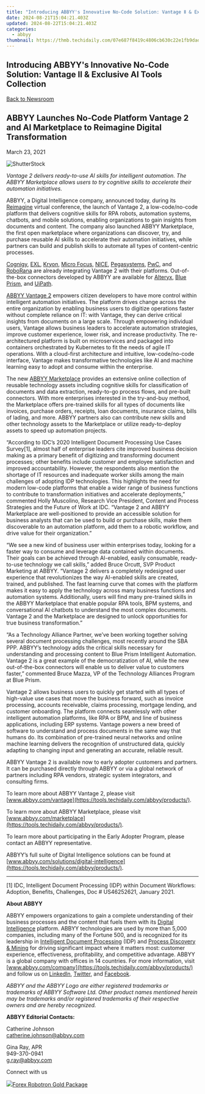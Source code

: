 ```yaml
---
title: "Introducing ABBYY's Innovative No-Code Solution: Vantage Ⅱ & Exclusive AI Tools Collection"
date: 2024-08-21T15:04:21.403Z
updated: 2024-08-22T15:04:21.403Z
categories:
  - abbyy
thumbnail: https://thmb.techidaily.com/07e687f8419c4806cb630c22e1fb9dad31142326727645ceb99c557de0c60728.jpg
---
```


## Introducing ABBYY's Innovative No-Code Solution: Vantage Ⅱ & Exclusive AI Tools Collection

[Back to Newsroom](https://tools.techidaily.com/abbyy/products/)

## ABBYY Launches No-Code Platform Vantage 2 and AI Marketplace to Reimagine Digital Transformation

March 23, 2021

![ShutterStock](https://content.abbyy.com/-/media/project/abbyy/abbyy/branchtemplates/shutterstock_1272462163_1296-x-729.jpg?h=729&iar=0&w=1296)

_Vantage 2 delivers ready-to-use AI skills for intelligent automation. The ABBYY Marketplace allows users to try cognitive skills to accelerate their automation initiatives._ 

ABBYY, a Digital Intelligence company, announced today, during its [Reimagine](https://tools.techidaily.com/abbyy/products/) virtual conference, the launch of Vantage 2, a low-code/no-code platform that delivers cognitive skills for RPA robots, automation systems, chatbots, and mobile solutions, enabling organizations to gain insights from documents and content. The company also launched ABBYY Marketplace, the first open marketplace where organizations can discover, try, and purchase reusable AI skills to accelerate their automation initiatives, while partners can build and publish skills to automate all types of content-centric processes.

[Cognigy](https://www.cognigy.com/), [EXL](https://www.exlservice.com/), [Kryon](https://www.kryonsystems.com/), [Micro Focus](https://www.microfocus.com/), [NICE](https://www.nice.com/), [Pegasystems](https://www.pega.com/), [PwC](https://www.pwc.com/), and [RoboRana](https://roborana.be/) are already integrating Vantage 2 with their platforms. Out-of-the-box connectors developed by ABBYY are available for [Alteryx](https://www.alteryx.com/), [Blue Prism](https://www.blueprism.com/), and [UiPath](https://www.uipath.com/).

[ABBYY Vantage 2](https://tools.techidaily.com/abbyy/products/) empowers citizen developers to have more control within intelligent automation initiatives. The platform drives change across the entire organization by enabling business users to digitize operations faster without complete reliance on IT: with Vantage, they can derive critical insights from documents on a large scale. Through empowering individual users, Vantage allows business leaders to accelerate automation strategies, improve customer experience, lower risk, and increase productivity. The re-architectured platform is built on microservices and packaged into containers orchestrated by Kubernetes to fit the needs of agile IT operations. With a cloud-first architecture and intuitive, low-code/no-code interface, Vantage makes transformative technologies like AI and machine learning easy to adopt and consume within the enterprise.

The new [ABBYY Marketplace](https://tools.techidaily.com/abbyy/products/) provides an extensive online collection of reusable technology assets including cognitive skills for classification of documents and data extraction, ready-to-go process flows, and pre-built connectors. With more enterprises interested in the try-and-buy method, the Marketplace offers pre-trained skills for all types of documents like invoices, purchase orders, receipts, loan documents, insurance claims, bills of lading, and more. ABBYY partners also can contribute new skills and other technology assets to the Marketplace or utilize ready-to-deploy assets to speed up automation projects.

“According to IDC’s 2020 Intelligent Document Processing Use Cases Survey\[1\], almost half of enterprise leaders cite improved business decision making as a primary benefit of digitizing and transforming document processes; other benefits include customer and employee satisfaction and improved accountability. However, the respondents also mention the shortage of IT resources and inadequate worker skills among the main challenges of adopting IDP technologies. This highlights the need for modern low-code platforms that enable a wider range of business functions to contribute to transformation initiatives and accelerate deployments,” commented Holly Muscolino, Research Vice President, Content and Process Strategies and the Future of Work at IDC. “Vantage 2 and ABBYY Marketplace are well-positioned to provide an accessible solution for business analysts that can be used to build or purchase skills, make them discoverable to an automation platform, add them to a robotic workflow, and drive value for their organization.”

“We see a new kind of business user within enterprises today, looking for a faster way to consume and leverage data contained within documents. Their goals can be achieved through AI-enabled, easily consumable, ready-to-use technology we call skills,” added Bruce Orcutt, SVP Product Marketing at ABBYY. “Vantage 2 delivers a completely redesigned user experience that revolutionizes the way AI-enabled skills are created, trained, and published. The fast learning curve that comes with the platform makes it easy to apply the technology across many business functions and automation systems. Additionally, users will find many pre-trained skills in the ABBYY Marketplace that enable popular RPA tools, BPM systems, and conversational AI chatbots to understand the most complex documents. Vantage 2 and the Marketplace are designed to unlock opportunities for true business transformation.”

“As a Technology Alliance Partner, we’ve been working together solving several document processing challenges, most recently around the SBA PPP. ABBYY’s technology adds the critical skills necessary for understanding and processing content to Blue Prism Intelligent Automation. Vantage 2 is a great example of the democratization of AI, while the new out-of-the-box connectors will enable us to deliver value to customers faster,” commented Bruce Mazza, VP of the Technology Alliances Program at Blue Prism.

Vantage 2 allows business users to quickly get started with all types of high-value use cases that move the business forward, such as invoice processing, accounts receivable, claims processing, mortgage lending, and customer onboarding. The platform connects seamlessly with other intelligent automation platforms, like RPA or BPM, and line of business applications, including ERP systems. Vantage powers a new breed of software to understand and process documents in the same way that humans do. Its combination of pre-trained neural networks and online machine learning delivers the recognition of unstructured data, quickly adapting to changing input and generating an accurate, reliable result.

ABBYY Vantage 2 is available now to early adopter customers and partners. It can be purchased directly through ABBYY or via a global network of partners including RPA vendors, strategic system integrators, and consulting firms.

To learn more about ABBYY Vantage 2, please visit [www.abbyy.com/vantage](https://tools.techidaily.com/abbyy/products/).

To learn more about ABBYY Marketplace, please visit [www.abbyy.com/marketplace](https://tools.techidaily.com/abbyy/products/).

To learn more about participating in the Early Adopter Program, please contact an ABBYY representative.

ABBYY’s full suite of Digital Intelligence solutions can be found at [www.abbyy.com/solutions/digital-intelligence](https://tools.techidaily.com/abbyy/products/).

---

\[1\] IDC, Intelligent Document Processing (IDP) within Document Workflows: Adoption, Benefits, Challenges, Doc # US46252621, January 2021.

**About ABBYY**

ABBYY empowers organizations to gain a complete understanding of their business processes and the content that fuels them with its [Digital Intelligence](https://tools.techidaily.com/abbyy/products/) platform. ABBYY technologies are used by more than 5,000 companies, including many of the Fortune 500, and is recognized for its leadership in [Intelligent Document Processing](https://tools.techidaily.com/abbyy/products/) (IDP) and [Process Discovery & Mining](https://tools.techidaily.com/abbyy/products/) for driving significant impact where it matters most: customer experience, effectiveness, profitability, and competitive advantage. ABBYY is a global company with offices in 14 countries. For more information, visit [www.abbyy.com/company](https://tools.techidaily.com/abbyy/products/) and follow us on [LinkedIn](https://www.linkedin.com/company/abbyy), [Twitter](https://twitter.com/ABBYY%5FSoftware), and [Facebook](https://www.facebook.com/ABBYYsoft).

_ABBYY and the ABBYY Logo are either registered trademarks or trademarks of ABBYY Software Ltd. Other product names mentioned herein may be trademarks and/or registered trademarks of their respective owners and are hereby recognized._

**ABBYY Editorial Contacts:**

Catherine Johnson  
[catherine.johnson@abbyy.com](https://tools.techidaily.com/abbyy/products/)

Gina Ray, APR  
949-370-0941   
[g.ray@abbyy.com](https://tools.techidaily.com/abbyy/products/)  
  
Connect with us

<ins class="adsbygoogle"
     style="display:block"
     data-ad-format="autorelaxed"
     data-ad-client="ca-pub-7571918770474297"
     data-ad-slot="1223367746"></ins>



<ins class="adsbygoogle"
     style="display:block"
     data-ad-client="ca-pub-7571918770474297"
     data-ad-slot="8358498916"
     data-ad-format="auto"
     data-full-width-responsive="true"></ins>

<!-- affiliate ads begin -->
<a href="https://secure.2checkout.com/order/checkout.php?PRODS=4727541&QTY=1&AFFILIATE=108875&CART=1"><img src="https://secure.avangate.com/images/merchant/5f4f7141b65a730b4efb0e0d51f63e94/products/copy_copy_forexrobotronbox.gif" border="0">Forex Robotron Gold Package</a>
<!-- affiliate ads end -->